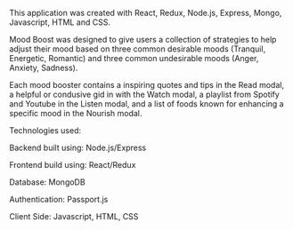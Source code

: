 This application was created with React, Redux, Node.js, Express, Mongo, Javascript, HTML and CSS. 

Mood Boost was designed to give users a collection of strategies to help adjust their mood based on three common desirable moods (Tranquil, Energetic, Romantic) and three common undesirable moods (Anger, Anxiety, Sadness).

Each mood booster contains a inspiring quotes and tips in the Read modal, a helpful or condusive gid in with the Watch modal, a playlist from Spotify and Youtube in the Listen modal, and a list of foods known for enhancing a specific mood in the Nourish modal. 

Technologies used:

Backend built using: Node.js/Express

Frontend build using: React/Redux

Database: MongoDB

Authentication: Passport.js

Client Side: Javascript, HTML, CSS